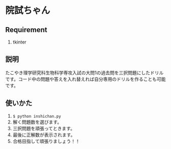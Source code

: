 # 院試ちゃん
## Requirement
1. tkinter

## 説明
たこやき理学研究科生物科学専攻入試の大問1の過去問を三択問題にしたドリルです。コード中の問題や答えを入れ替えれば自分専用のドリルを作ることも可能です。

## 使いかた
1. ```$ python inshichan.py```
2. 解く問題数を選びます。
3. 三択問題を頑張ってときます。
4. 最後に正解数が表示されます。
5. 合格目指して頑張りましょう！！
